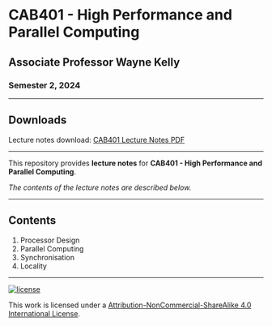 # CAB401 - High Performance and Parallel Computing

## Associate Professor Wayne Kelly

### Semester 2, 2024

---

## Downloads

Lecture notes download: [CAB401 Lecture Notes PDF](https://www.github.com/Tarang74/CAB401/raw/main/CAB401%20Lecture%20Notes.pdf)

---

This repository provides **lecture notes** for **CAB401 - High Performance and Parallel Computing**.

*The contents of the lecture notes are described below.*

---

## Contents

1. Processor Design
2. Parallel Computing
3. Synchronisation
4. Locality

---

[![license](https://forthebadge.com/images/badges/cc-nc-sa.svg)](http://creativecommons.org/licenses/by-nc-sa/4.0/)

This work is licensed under a [Attribution-NonCommercial-ShareAlike 4.0 International License](http://creativecommons.org/licenses/by-nc-sa/4.0/).
